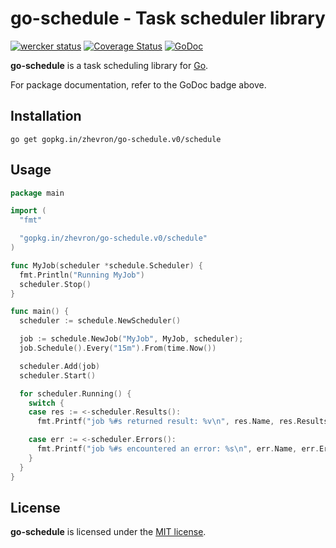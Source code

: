 go-schedule - Task scheduler library
====================================

[![wercker status](https://app.wercker.com/status/d9189749c854d947e76b9a4a675ac7f9/s "wercker status")](https://app.wercker.com/project/bykey/d9189749c854d947e76b9a4a675ac7f9)
[![Coverage Status](https://coveralls.io/repos/zhevron/go-schedule/badge.svg?branch=HEAD)](https://coveralls.io/r/zhevron/go-schedule)
[![GoDoc](https://godoc.org/gopkg.in/zhevron/go-schedule.v0/schedule?status.svg)](https://godoc.org/gopkg.in/zhevron/go-schedule.v0/schedule)

**go-schedule** is a task scheduling library for [Go](https://golang.org/).  

For package documentation, refer to the GoDoc badge above.

## Installation

```
go get gopkg.in/zhevron/go-schedule.v0/schedule
```

## Usage

```go
package main

import (
  "fmt"

  "gopkg.in/zhevron/go-schedule.v0/schedule"
)

func MyJob(scheduler *schedule.Scheduler) {
  fmt.Println("Running MyJob")
  scheduler.Stop()
}

func main() {
  scheduler := schedule.NewScheduler()

  job := schedule.NewJob("MyJob", MyJob, scheduler);
  job.Schedule().Every("15m").From(time.Now())

  scheduler.Add(job)
  scheduler.Start()

  for scheduler.Running() {
    switch {
    case res := <-scheduler.Results():
      fmt.Printf("job %#s returned result: %v\n", res.Name, res.Results)

    case err := <-scheduler.Errors():
      fmt.Printf("job %#s encountered an error: %s\n", err.Name, err.Error)
    }
  }
}
```

## License

**go-schedule** is licensed under the [MIT license](http://opensource.org/licenses/MIT).
